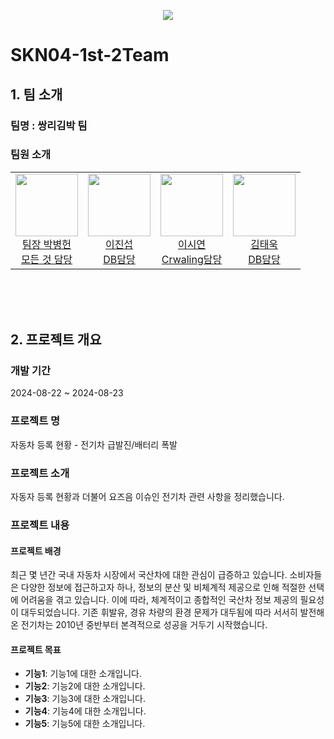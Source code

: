 <p align="center">
  <img src="https://private-user-images.githubusercontent.com/174983658/359888401-641c367d-ab91-410f-8687-11624d871d56.png?jwt=eyJhbGciOiJIUzI1NiIsInR5cCI6IkpXVCJ9.eyJpc3MiOiJnaXRodWIuY29tIiwiYXVkIjoicmF3LmdpdGh1YnVzZXJjb250ZW50LmNvbSIsImtleSI6ImtleTUiLCJleHAiOjE3MjQyNDI1MTAsIm5iZiI6MTcyNDI0MjIxMCwicGF0aCI6Ii8xNzQ5ODM2NTgvMzU5ODg4NDAxLTY0MWMzNjdkLWFiOTEtNDEwZi04Njg3LTExNjI0ZDg3MWQ1Ni5wbmc_WC1BbXotQWxnb3JpdGhtPUFXUzQtSE1BQy1TSEEyNTYmWC1BbXotQ3JlZGVudGlhbD1BS0lBVkNPRFlMU0E1M1BRSzRaQSUyRjIwMjQwODIxJTJGdXMtZWFzdC0xJTJGczMlMkZhd3M0X3JlcXVlc3QmWC1BbXotRGF0ZT0yMDI0MDgyMVQxMjEwMTBaJlgtQW16LUV4cGlyZXM9MzAwJlgtQW16LVNpZ25hdHVyZT02MjNjYTZjNTU1NDI5ZDBlYWE2MmMzNzljMDFjYTM2OGY1YTAzZTNhZmEzNjZmZTk4YmY3NDVmYWRlNGVlYzhjJlgtQW16LVNpZ25lZEhlYWRlcnM9aG9zdCZhY3Rvcl9pZD0wJmtleV9pZD0wJnJlcG9faWQ9MCJ9.iqPkZ71_ZxZ84lH3ucNb1GbMGBZB_kPkc5ztwdNqvk4">
</p>

# SKN04-1st-2Team
## 1. 팀 소개
### 팀명 : 쌍리김박 팀
### 팀원 소개
<table align="center">
  <tbody>
    <tr>
      <td align="center">
        <div>
          <img src="https://avatars.githubusercontent.com/u/123962719?v=4"width="100px;"height="100px;" alt=""/>
           <a href="https://github.com/BH1107"><div align=center>팀장 박병헌</div></a>
           <a href="https://github.com/BH1107"><div align=center>모든 것 담당</div></a>
        </div>
      </td>
      <td align="center">
        <div>
          <img src="https://avatars.githubusercontent.com/u/133561847?v=4"width="100px;"height="100px;" alt=""/>
          <a href="https://github.com/jururuj"><div align=center>이진섭</div></a>
          <a href="https://github.com/jururuj"><div align=center>DB담당</div></a>
        </div>
      </td>
      <td align="center">
        <div>
          <img src="https://avatars.githubusercontent.com/u/156050645?v=4"width="100px;"height="100px;" alt=""/>
            <a href="https://github.com/lotusflwrr"><div align=center>이시연</div></a>
            <a href="https://github.com/lotusflwrr"><div align=center>Crwaling담당</div></a>
        </div>
      </td>
      <td align="center">
        <div>
          <img src="https://avatars.githubusercontent.com/u/174983658?s=400&u=5f1662f95ced679e306eeca0c47b6da33aed1f8f&v=4"width="100px;"height="100px;" alt=""/>
          <a href="https://github.com/Taeuk-Dog"><div align=center>김태욱</div></a>
          <a href="https://github.com/Taeuk-Dog"><div align=center>DB담당</div></a>
        </div>
      </td>
    </tr>
  </tbody>
</table>

<br><br><br>

## 2. 프로젝트 개요 
### 개발 기간 
2024-08-22 ~ 2024-08-23
### 프로젝트 명 
자동차 등록 현황 - 전기차 급발진/배터리 폭발
### 프로젝트 소개 
자동자 등록 현황과 더불어 요즈음 이슈인 전기차 관련 사항을 정리했습니다.

### 프로젝트 내용 
#### 프로젝트 배경 
최근 몇 년간 국내 자동차 시장에서 국산차에 대한 관심이 급증하고 있습니다. 소비자들은 다양한 정보에 접근하고자 하나, 정보의 분산 및 비체계적 제공으로 인해 적절한 선택에 어려움을 겪고 있습니다. 이에 따라, 체계적이고 종합적인 국산차 정보 제공의 필요성이 대두되었습니다.
기존 휘발유, 경유 차량의 환경 문제가 대두됨에 따라 서서히 발전해온 전기차는 2010년 중반부터 본격적으로 성공을 거두기 시작했습니다.
#### 프로젝트 목표 
- **기능1**: 기능1에 대한 소개입니다.
- **기능2**: 기능2에 대한 소개입니다.
- **기능3**: 기능3에 대한 소개입니다.
- **기능4**: 기능4에 대한 소개입니다.
- **기능5**: 기능5에 대한 소개입니다.

<br><br><br>
